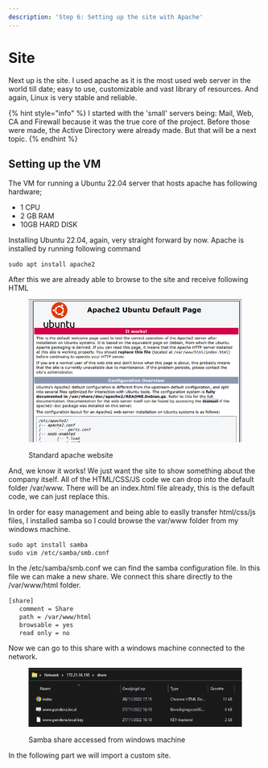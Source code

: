 ```yaml
---
description: 'Step 6: Setting up the site with Apache'
---
```


# Site

Next up is the site. I used apache as it is the most used web server in the world till date; easy to use, customizable and vast library of resources. And again, Linux is very stable and reliable.

{% hint style="info" %}
I started with the 'small' servers being: Mail, Web, CA and Firewall because it was the true core of the project. Before those were made, the Active Directory were already made. But that will be a next topic.
{% endhint %}

## Setting up the VM

The VM for running a Ubuntu 22.04 server that hosts apache has following hardware;

* 1 CPU
* 2 GB RAM
* 10GB HARD DISK

Installing Ubuntu 22.04, again, very straight forward by now. Apache is installed by running following command

```shell
sudo apt install apache2
```

After this we are already able to browse to the site and receive following HTML

<figure><img src="../.gitbook/assets/771159b35c97e429247aac754ad44bf06cc1efa8_2_690x461.png" alt=""><figcaption><p>Standard apache website</p></figcaption></figure>

And, we know it works! We just want the site to show something about the company itself. All of the HTML/CSS/JS code we can drop into the default folder /var/www. There will be an index.html file already, this is the default code, we can just replace this.

In order for easy management and being able to easlly transfer html/css/js files, I installed samba so I could browse the var/www folder from my windows machine.

```shell
sudo apt install samba
sudo vim /etc/samba/smb.conf
```

In the /etc/samba/smb.conf we can find the samba configuration file. In this file we can make a new share. We connect this share directly to the /var/www/html folder.

```
[share]
   comment = Share
   path = /var/www/html
   browsable = yes
   read only = no
```

Now we can go to this share with a windows machine connected to the network.

<figure><img src="../.gitbook/assets/Site_SambaShare.png" alt=""><figcaption><p>Samba share accessed from windows machine</p></figcaption></figure>

In the following part we will import a custom site.
